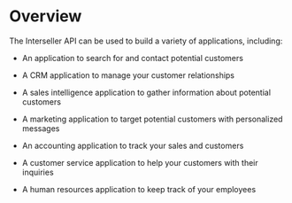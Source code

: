 # Overview

The Interseller API can be used to build a variety of applications, including:

- An application to search for and contact potential customers

- A CRM application to manage your customer relationships

- A sales intelligence application to gather information about potential customers

- A marketing application to target potential customers with personalized messages

- An accounting application to track your sales and customers

- A customer service application to help your customers with their inquiries

- A human resources application to keep track of your employees
